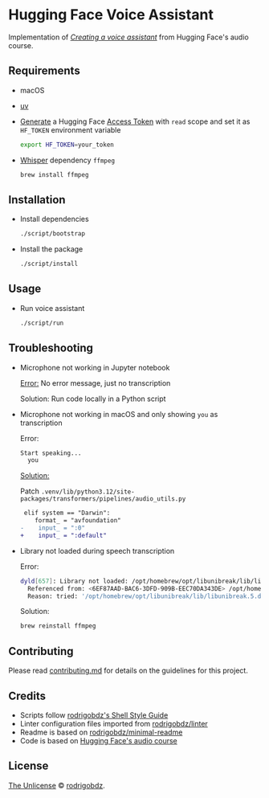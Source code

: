 # Hugging Face Voice Assistant

Implementation of [_Creating a voice assistant_](https://huggingface.co/learn/audio-course/chapter7/voice-assistant) from Hugging Face's audio course.

## Requirements

- macOS
- [uv](https://astral.sh/blog/uv)
- [Generate](https://huggingface.co/settings/tokens) a Hugging Face [Access Token](https://huggingface.co/docs/hub/security-tokens) with `read` scope and set it as `HF_TOKEN` environment variable

  ```sh
  export HF_TOKEN=your_token
  ```

- [Whisper](https://github.com/openai/whisper) dependency `ffmpeg`

  ```sh
  brew install ffmpeg
  ```

## Installation

- Install dependencies

  ```sh
  ./script/bootstrap
  ```

- Install the package

  ```sh
  ./script/install
  ```

## Usage

- Run voice assistant

  ```sh
  ./script/run
  ```

## Troubleshooting

- Microphone not working in Jupyter notebook

  [Error:](https://github.com/huggingface/transformers/issues/25183) No error message, just no transcription

  Solution: Run code locally in a Python script

- Microphone not working in macOS and only showing `you` as transcription

  Error:

  ```sh
  Start speaking...
    you
  ```

  [Solution:](https://github.com/huggingface/transformers/issues/28154#issue-2049630196)

  Patch `.venv/lib/python3.12/site-packages/transformers/pipelines/audio_utils.py`

  ```diff
   elif system == "Darwin":
      format_ = "avfoundation"
  -    input_ = ":0"
  +    input_ = ":default"
  ```

- Library not loaded during speech transcription

  Error:

  ```sh
  dyld[657]: Library not loaded: /opt/homebrew/opt/libunibreak/lib/libunibreak.5.dylib
    Referenced from: <6EF87AAD-BAC6-3DFD-909B-EEC70DA343DE> /opt/homebrew/Cellar/libass/0.17.1/lib/libass.9.dylib
    Reason: tried: '/opt/homebrew/opt/libunibreak/lib/libunibreak.5.dylib' (no such file), '/System/Volumes/Preboot/Cryptexes/OS/opt/homebrew/opt/libunibreak/lib/libunibreak.5.dylib' (no such file), '/opt/homebrew/opt/libunibreak/lib/libunibreak.5.dylib' (no such file), '/usr/local/lib/libunibreak.5.dylib' (no such file), '/usr/lib/libunibreak.5.dylib' (no such file, not in dyld cache), '/opt/homebrew/Cellar/libunibreak/6.0/lib/libunibreak.5.dylib' (no such file), '/System/Volumes/Preboot/Cryptexes/OS/opt/homebrew/Cellar/libunibreak/6.0/lib/libunibreak.5.dylib' (no such file), '/opt/homebrew/Cellar/libunibreak/6.0/lib/libunibreak.5.dylib' (no such file), '/usr/local/lib/libunibreak.5.dylib' (no such file), '/usr/lib/libunibreak.5.dylib' (no such file, not in dyld cache)
  ```

  Solution:

  ```sh
  brew reinstall ffmpeg
  ```

## Contributing

Please read [contributing.md](contributing.md) for details on the guidelines for this project.

## Credits

- Scripts follow [rodrigobdz's Shell Style Guide](https://github.com/rodrigobdz/styleguide-sh)
- Linter configuration files imported from [rodrigobdz/linter](https://github.com/rodrigobdz/linters)
- Readme is based on [rodrigobdz/minimal-readme](https://github.com/rodrigobdz/minimal-readme)
- Code is based on [Hugging Face's audio course](https://huggingface.co/learn/audio-course/chapter7/voice-assistant)

## License

[The Unlicense](license) © [rodrigobdz](https://github.com/rodrigobdz).
